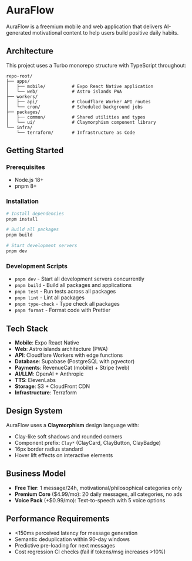 # AuraFlow

AuraFlow is a freemium mobile and web application that delivers AI-generated motivational content to help users build positive daily habits.

## Architecture

This project uses a Turbo monorepo structure with TypeScript throughout:

```
repo-root/
├── apps/
│   ├── mobile/          # Expo React Native application
│   └── web/             # Astro islands PWA
├── workers/
│   ├── api/             # Cloudflare Worker API routes
│   └── cron/            # Scheduled background jobs
├── packages/
│   ├── common/          # Shared utilities and types
│   └── ui/              # Claymorphism component library
└── infra/
    └── terraform/       # Infrastructure as Code
```

## Getting Started

### Prerequisites

- Node.js 18+
- pnpm 8+

### Installation

```bash
# Install dependencies
pnpm install

# Build all packages
pnpm build

# Start development servers
pnpm dev
```

### Development Scripts

- `pnpm dev` - Start all development servers concurrently
- `pnpm build` - Build all packages and applications
- `pnpm test` - Run tests across all packages
- `pnpm lint` - Lint all packages
- `pnpm type-check` - Type check all packages
- `pnpm format` - Format code with Prettier

## Tech Stack

- **Mobile**: Expo React Native
- **Web**: Astro islands architecture (PWA)
- **API**: Cloudflare Workers with edge functions
- **Database**: Supabase (PostgreSQL with pgvector)
- **Payments**: RevenueCat (mobile) + Stripe (web)
- **AI/LLM**: OpenAI + Anthropic
- **TTS**: ElevenLabs
- **Storage**: S3 + CloudFront CDN
- **Infrastructure**: Terraform

## Design System

AuraFlow uses a **Claymorphism** design language with:
- Clay-like soft shadows and rounded corners
- Component prefix: `Clay*` (ClayCard, ClayButton, ClayBadge)
- 16px border radius standard
- Hover lift effects on interactive elements

## Business Model

- **Free Tier**: 1 message/24h, motivational/philosophical categories only
- **Premium Core** ($4.99/mo): 20 daily messages, all categories, no ads
- **Voice Pack** (+$0.99/mo): Text-to-speech with 5 voice options

## Performance Requirements

- <150ms perceived latency for message generation
- Semantic deduplication within 90-day windows
- Predictive pre-loading for next messages
- Cost regression CI checks (fail if tokens/msg increases >10%)